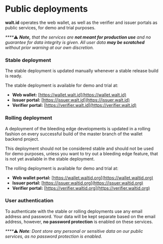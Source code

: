 # Public deployments

**walt.id** operates the web wallet, as well as the verifier and issuer portals as public services, for demo and trial purposes.

_****_:warning: _**Note,** that the services are **not meant for production use** and no guarantee for data integrity is given. All user data **may be scratched** without prior warning at our own discretion._

### Stable deployment

The stable deployment is updated manually whenever a stable release build is ready.

The stable deployment is available for demo and trial at:

* **Web wallet:** [https://wallet.walt.id](https://wallet.walt.id)
* **Issuer portal:** [https://issuer.walt.id](https://issuer.walt.id)
* **Verifier portal:** [https://verifier.walt.id](https://verifier.walt.id)

### Rolling deployment

A deployment of the bleeding edge developments is updated in a rolling fashion on every successful build of the master branch of the wallet backend project.

This deployment should not be considered stable and should not be used for demo purposes, unless you want to try out a bleeding edge feature, that is not yet available in the stable deployment.

The rolling deployment is available for demo and trial at:

* **Web wallet portal:** [https://wallet.waltid.org](https://wallet.waltid.org)
* **Issuer portal:** [https://issuer.waltid.org](https://issuer.waltid.org)
* **Verifier portal:** [https://verifier.waltid.org](https://verifier.waltid.org)

### User authentication

To authenticate with the stable or rolling deployments use any email address and password. Your data will be kept separate based on the email address, however, **no password protection** is enabled on these services.

_****_:warning: _**Note**: Dont store any personal or sensitive data on our public services, as no password protection is enabled._
